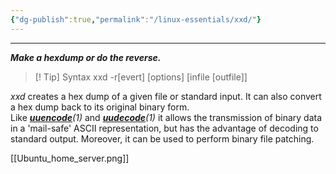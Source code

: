 ```yaml
---
{"dg-publish":true,"permalink":"/linux-essentials/xxd/"}
---
```


---
___Make a hexdump or do the reverse.___

> [! Tip] Syntax
	xxd -r[evert] [options] [infile [outfile]]

_xxd_ creates a hex dump of a given file or standard input. It can also convert a hex dump back to its original binary form. Like _**[uuencode](https://linux.die.net/man/1/uuencode)**(1)_ and _**[uudecode](https://linux.die.net/man/1/uudecode)**(1)_ it allows the transmission of binary data in a 'mail-safe' ASCII representation, but has the advantage of decoding to standard output. Moreover, it can be used to perform binary file patching.

[[Ubuntu_home_server.png]]
